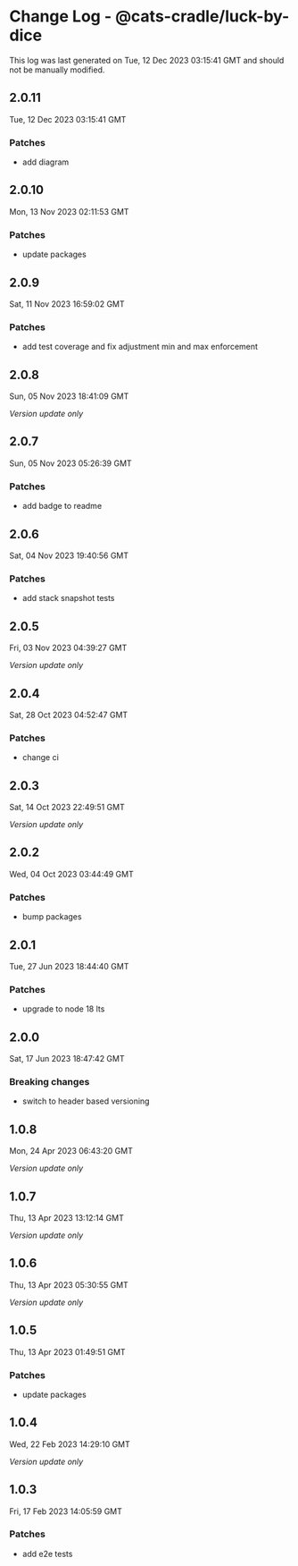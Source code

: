 # Change Log - @cats-cradle/luck-by-dice

This log was last generated on Tue, 12 Dec 2023 03:15:41 GMT and should not be manually modified.

## 2.0.11
Tue, 12 Dec 2023 03:15:41 GMT

### Patches

- add diagram

## 2.0.10
Mon, 13 Nov 2023 02:11:53 GMT

### Patches

- update packages

## 2.0.9
Sat, 11 Nov 2023 16:59:02 GMT

### Patches

- add test coverage and fix adjustment min and max enforcement

## 2.0.8
Sun, 05 Nov 2023 18:41:09 GMT

_Version update only_

## 2.0.7
Sun, 05 Nov 2023 05:26:39 GMT

### Patches

- add badge to readme

## 2.0.6
Sat, 04 Nov 2023 19:40:56 GMT

### Patches

- add stack snapshot tests

## 2.0.5
Fri, 03 Nov 2023 04:39:27 GMT

_Version update only_

## 2.0.4
Sat, 28 Oct 2023 04:52:47 GMT

### Patches

- change ci

## 2.0.3
Sat, 14 Oct 2023 22:49:51 GMT

_Version update only_

## 2.0.2
Wed, 04 Oct 2023 03:44:49 GMT

### Patches

- bump packages

## 2.0.1
Tue, 27 Jun 2023 18:44:40 GMT

### Patches

- upgrade to node 18 lts

## 2.0.0
Sat, 17 Jun 2023 18:47:42 GMT

### Breaking changes

- switch to header based versioning

## 1.0.8
Mon, 24 Apr 2023 06:43:20 GMT

_Version update only_

## 1.0.7
Thu, 13 Apr 2023 13:12:14 GMT

_Version update only_

## 1.0.6
Thu, 13 Apr 2023 05:30:55 GMT

_Version update only_

## 1.0.5
Thu, 13 Apr 2023 01:49:51 GMT

### Patches

- update packages

## 1.0.4
Wed, 22 Feb 2023 14:29:10 GMT

_Version update only_

## 1.0.3
Fri, 17 Feb 2023 14:05:59 GMT

### Patches

- add e2e tests

